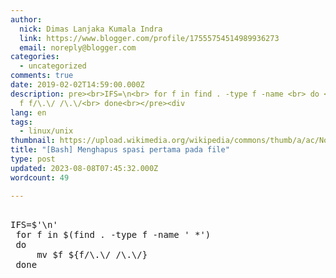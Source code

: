 ```yaml
---
author:
  nick: Dimas Lanjaka Kumala Indra
  link: https://www.blogger.com/profile/17555754514989936273
  email: noreply@blogger.com
categories:
  - uncategorized
comments: true
date: 2019-02-02T14:59:00.000Z
description: pre><br>IFS=\n<br> for f in find . -type f -name <br> do <br /> mv
  f f/\.\/ /\.\/<br> done<br></pre><div
lang: en
tags:
  - linux/unix
thumbnail: https://upload.wikimedia.org/wikipedia/commons/thumb/a/ac/No_image_available.svg/2048px-No_image_available.svg.png
title: "[Bash] Menghapus spasi pertama pada file"
type: post
updated: 2023-08-08T07:45:32.000Z
wordcount: 49

---
```


<pre><br>IFS=$'\n'<br> for f in $(find . -type f -name ' *')<br> do <br>     mv $f ${f/\.\/ /\.\/}<br> done<br></pre>